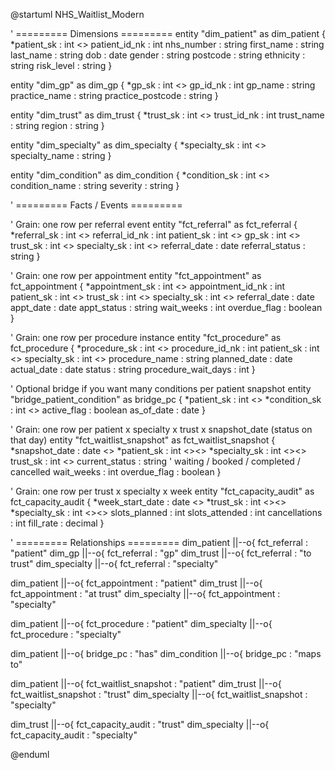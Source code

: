 @startuml NHS_Waitlist_Modern

' ========= Dimensions =========
entity "dim_patient" as dim_patient {
  *patient_sk : int <<PK>>
  patient_id_nk : int
  nhs_number : string
  first_name : string
  last_name : string
  dob : date
  gender : string
  postcode : string
  ethnicity : string
  risk_level : string
}

entity "dim_gp" as dim_gp {
  *gp_sk : int <<PK>>
  gp_id_nk : int
  gp_name : string
  practice_name : string
  practice_postcode : string
}

entity "dim_trust" as dim_trust {
  *trust_sk : int <<PK>>
  trust_id_nk : int
  trust_name : string
  region : string
}

entity "dim_specialty" as dim_specialty {
  *specialty_sk : int <<PK>>
  specialty_name : string
}

entity "dim_condition" as dim_condition {
  *condition_sk : int <<PK>>
  condition_name : string
  severity : string
}

' ========= Facts / Events =========

' Grain: one row per referral event
entity "fct_referral" as fct_referral {
  *referral_sk : int <<PK>>
  referral_id_nk : int
  patient_sk : int <<FK>>
  gp_sk : int <<FK>>
  trust_sk : int <<FK>>
  specialty_sk : int <<FK>>
  referral_date : date
  referral_status : string
}

' Grain: one row per appointment
entity "fct_appointment" as fct_appointment {
  *appointment_sk : int <<PK>>
  appointment_id_nk : int
  patient_sk : int <<FK>>
  trust_sk : int <<FK>>
  specialty_sk : int <<FK>>
  referral_date : date
  appt_date : date
  appt_status : string
  wait_weeks : int
  overdue_flag : boolean
}

' Grain: one row per procedure instance
entity "fct_procedure" as fct_procedure {
  *procedure_sk : int <<PK>>
  procedure_id_nk : int
  patient_sk : int <<FK>>
  specialty_sk : int <<FK>>
  procedure_name : string
  planned_date : date
  actual_date : date
  status : string
  procedure_wait_days : int
}

' Optional bridge if you want many conditions per patient snapshot
entity "bridge_patient_condition" as bridge_pc {
  *patient_sk : int <<FK>>
  *condition_sk : int <<FK>>
  active_flag : boolean
  as_of_date : date
}

' Grain: one row per patient x specialty x trust x snapshot_date (status on that day)
entity "fct_waitlist_snapshot" as fct_waitlist_snapshot {
  *snapshot_date : date <<PK>>
  *patient_sk : int <<FK>><<PK>>
  *specialty_sk : int <<FK>><<PK>>
  trust_sk : int <<FK>>
  current_status : string  ' waiting / booked / completed / cancelled
  wait_weeks : int
  overdue_flag : boolean
}

' Grain: one row per trust x specialty x week
entity "fct_capacity_audit" as fct_capacity_audit {
  *week_start_date : date <<PK>>
  *trust_sk : int <<FK>><<PK>>
  *specialty_sk : int <<FK>><<PK>>
  slots_planned : int
  slots_attended : int
  cancellations : int
  fill_rate : decimal
}

' ========= Relationships =========
dim_patient ||--o{ fct_referral : "patient"
dim_gp      ||--o{ fct_referral : "gp"
dim_trust   ||--o{ fct_referral : "to trust"
dim_specialty ||--o{ fct_referral : "specialty"

dim_patient   ||--o{ fct_appointment : "patient"
dim_trust     ||--o{ fct_appointment : "at trust"
dim_specialty ||--o{ fct_appointment : "specialty"

dim_patient   ||--o{ fct_procedure : "patient"
dim_specialty ||--o{ fct_procedure : "specialty"

dim_patient   ||--o{ bridge_pc : "has"
dim_condition ||--o{ bridge_pc : "maps to"

dim_patient   ||--o{ fct_waitlist_snapshot : "patient"
dim_trust     ||--o{ fct_waitlist_snapshot : "trust"
dim_specialty ||--o{ fct_waitlist_snapshot : "specialty"

dim_trust     ||--o{ fct_capacity_audit : "trust"
dim_specialty ||--o{ fct_capacity_audit : "specialty"

@enduml
